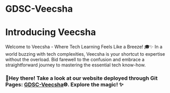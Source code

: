 # GDSC-Veecsha
<h1>Introducing Veecsha</h1>
<p>Welcome to Veecsha - Where Tech Learning Feels Like a Breeze! 🎓✨
In a world buzzing with tech complexities, Veecsha is your shortcut to expertise without the overload. Bid farewell to the confusion and embrace a straightforward journey to mastering the essential tech know-how.</p>
<h3>🚀Hey there! Take a look at our website deployed through Git Pages: <a href="https://saketh-reddy-bejadi.github.io/GDSC-Veecsha/" >GDSC-Veecsha</a>🌐. Explore the magic! ✨</h3>
